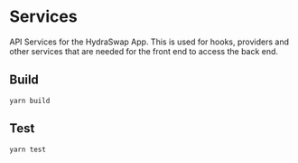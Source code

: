 # Services

API Services for the HydraSwap App.
This is used for hooks, providers and other services that are needed for the front end to access the back end.

## Build

`yarn build`

## Test

`yarn test`
